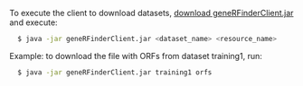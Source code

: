 To execute the client to download datasets, [download geneRFinderClient.jar](https://github.com/kriowloo/raissa/raw/master/geneRFinderClient.jar) and execute:

```sh
  $ java -jar geneRFinderClient.jar <dataset_name> <resource_name>
```

Example: to download the file with ORFs from dataset training1, run:

```sh
  $ java -jar geneRFinderClient.jar training1 orfs
```
